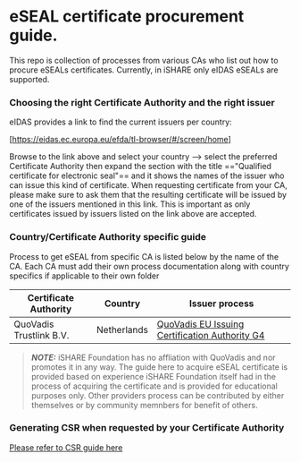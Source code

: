 # eSEAL certificate procurement guide.

This repo is collection of processes from various CAs who list out how to procure eSEALs certificates. Currently, in iSHARE only eIDAS eSEALs are supported.


### Choosing the right Certificate Authority and the right issuer 

eIDAS provides a link to find the current issuers per country:

[https://eidas.ec.europa.eu/efda/tl-browser/#/screen/home]

Browse to the link above and select your country --> select the preferred Certificate Authority then expand the section with the title =="Qualified certificate for electronic seal"== and it shows the names of the issuer who can issue this kind of certificate. When requesting certificate from your CA, please make sure to ask them that the resulting certificate will be issued by one of the issuers mentioned in this link. This is important as only certificates issued by issuers listed on the link above are accepted.

### Country/Certificate Authority specific guide

Process to get eSEAL from specific CA is listed below by the name of the CA. Each CA must add their own process documentation along with country specifics if applicable to their own folder

| Certificate Authority | Country | Issuer process |
| ----------------------|---------|---------------------------------------|
| QuoVadis Trustlink B.V. | Netherlands | [QuoVadis EU Issuing Certification Authority G4](quovadis/quovadis-eSEAL-NL.md)|

> **_NOTE:_** iSHARE Foundation has no affliation with QuoVadis and nor promotes it in any way. The guide here to acquire eSEAL certificate is provided based on experience iSHARE Foundation itself had in the process of acquiring the certificate and is provided for educational purposes only. Other providers process can be contributed by either themselves or by community memnbers for benefit of others.



### Generating CSR when requested by your Certificate Authority

[Please refer to CSR guide here](CSR.md)
